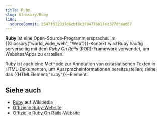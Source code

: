 ```yaml
---
title: Ruby
slug: Glossary/Ruby
l10n:
  sourceCommit: 2547f622337d6cbf8c3794776b17ed377d6aad57
---
```


**Ruby** ist eine Open-Source-Programmiersprache. Im {{Glossary("world_wide_web", "Web")}}-Kontext wird Ruby häufig serverseitig mit dem _Ruby On Rails_ (ROR)-Framework verwendet, um Websites/Apps zu erstellen.

Ruby ist auch eine Methode zur Annotation von ostasiatischen Texten in HTML-Dokumenten, um Ausspracheinformationen bereitzustellen; siehe das {{HTMLElement("ruby")}}-Element.

## Siehe auch

- [Ruby](https://en.wikipedia.org/wiki/Ruby_%28programming_language%29) auf Wikipedia
- [Offizielle Ruby-Website](https://www.ruby-lang.org/)
- [Offizielle Ruby On Rails-Website](https://rubyonrails.org/)
